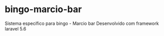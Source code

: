 # bingo-marcio-bar
Sistema específico para bingo - Marcio bar
Desenvolvido com framework laravel 5.6
